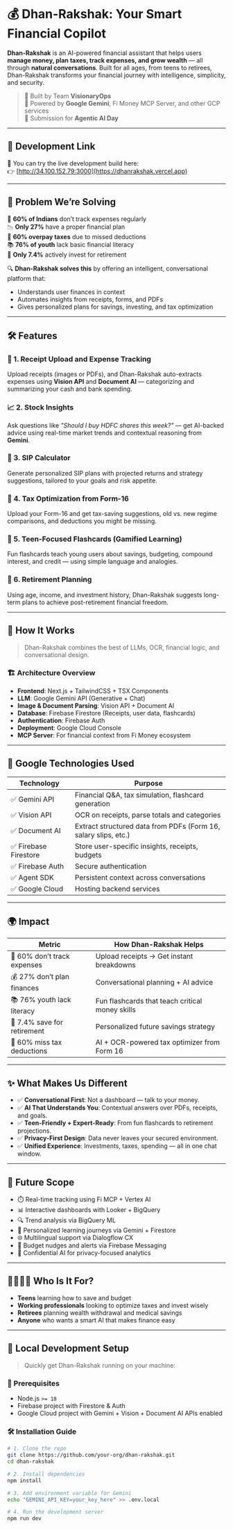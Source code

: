 # 💰 Dhan-Rakshak: Your Smart Financial Copilot

**Dhan-Rakshak** is an AI-powered financial assistant that helps users **manage money, plan taxes, track expenses, and grow wealth** — all through **natural conversations**. Built for all ages, from teens to retirees, Dhan-Rakshak transforms your financial journey with intelligence, simplicity, and security.

> 🚀 Built by Team **VisionaryOps**  
> 🧠 Powered by **Google Gemini**, Fi Money MCP Server, and other GCP services  
> 🎯 Submission for **Agentic AI Day**

---

## 🔗 Development Link

🧪 You can try the live development build here:  
👉 [http://34.100.152.79:3000](https://dhanrakshak.vercel.app)

---

## 🧠 Problem We’re Solving

💸 **60% of Indians** don’t track expenses regularly  
📉 **Only 27%** have a proper financial plan  
🧾 **60% overpay taxes** due to missed deductions  
📚 **76% of youth** lack basic financial literacy  
💼 **Only 7.4%** actively invest for retirement  

🔍 **Dhan-Rakshak solves this** by offering an intelligent, conversational platform that:
- Understands user finances in context
- Automates insights from receipts, forms, and PDFs
- Gives personalized plans for savings, investing, and tax optimization

---

## 🛠️ Features

### 🧾 1. Receipt Upload and Expense Tracking
Upload receipts (images or PDFs), and Dhan-Rakshak auto-extracts expenses using **Vision API** and **Document AI** — categorizing and summarizing your cash and bank spending.

### 📈 2. Stock Insights
Ask questions like _"Should I buy HDFC shares this week?"_ — get AI-backed advice using real-time market trends and contextual reasoning from **Gemini**.

### 🧮 3. SIP Calculator
Generate personalized SIP plans with projected returns and strategy suggestions, tailored to your goals and risk appetite.

### 📑 4. Tax Optimization from Form-16
Upload your Form-16 and get tax-saving suggestions, old vs. new regime comparisons, and deductions you might be missing.

### 👶 5. Teen-Focused Flashcards (Gamified Learning)
Fun flashcards teach young users about savings, budgeting, compound interest, and credit — using simple language and analogies.

### 👴 6. Retirement Planning
Using age, income, and investment history, Dhan-Rakshak suggests long-term plans to achieve post-retirement financial freedom.

---

## 🧩 How It Works

> Dhan-Rakshak combines the best of LLMs, OCR, financial logic, and conversational design.

### 🏗️ Architecture Overview

- **Frontend**: Next.js + TailwindCSS + TSX Components  
- **LLM**: Google Gemini API (Generative + Chat)  
- **Image & Document Parsing**: Vision API + Document AI  
- **Database**: Firebase Firestore (Receipts, user data, flashcards)  
- **Authentication**: Firebase Auth  
- **Deployment**: Google Cloud Console  
- **MCP Server**: For financial context from Fi Money ecosystem  

---

## 🤖 Google Technologies Used

| Technology           | Purpose                                                                 |
|----------------------|-------------------------------------------------------------------------|
| ✅ Gemini API         | Financial Q&A, tax simulation, flashcard generation                    |
| ✅ Vision API         | OCR on receipts, parse totals and categories                           |
| ✅ Document AI        | Extract structured data from PDFs (Form 16, salary slips, etc.)        |
| ✅ Firebase Firestore | Store user-specific insights, receipts, budgets                        |
| ✅ Firebase Auth      | Secure authentication                                                  |
| ✅ Agent SDK          | Persistent context across conversations                                |
| ✅ Google Cloud       | Hosting backend services                                               |

---

## 🌍 Impact

| Metric | How Dhan-Rakshak Helps |
|--------|------------------------|
| 🧾 60% don’t track expenses | Upload receipts → Get instant breakdowns |
| 💰 27% don’t plan finances | Conversational planning + AI advice |
| 📚 76% youth lack literacy | Fun flashcards that teach critical money skills |
| 👴 7.4% save for retirement | Personalized future savings strategy |
| 🧾 60% miss tax deductions | AI + OCR-powered tax optimizer from Form 16 |

---

## ✨ What Makes Us Different

- ✅ **Conversational First**: Not a dashboard — talk to your money.
- ✅ **AI That Understands You**: Contextual answers over PDFs, receipts, and goals.
- ✅ **Teen-Friendly + Expert-Ready**: From fun flashcards to retirement projections.
- ✅ **Privacy-First Design**: Data never leaves your secured environment.
- ✅ **Unified Experience**: Investments, taxes, spending — all in one chat window.

---

## 🔭 Future Scope

- ⏱️ Real-time tracking using Fi MCP + Vertex AI  
- 📊 Interactive dashboards with Looker + BigQuery  
- 🔍 Trend analysis via BigQuery ML  
- 🧠 Personalized learning journeys via Gemini + Firestore  
- 🌐 Multilingual support via Dialogflow CX  
- 🔔 Budget nudges and alerts via Firebase Messaging  
- 🔐 Confidential AI for privacy-focused analytics  

---

## 👨‍👩‍👧‍👦 Who Is It For?

- **Teens** learning how to save and budget  
- **Working professionals** looking to optimize taxes and invest wisely  
- **Retirees** planning wealth withdrawal and medical savings  
- **Anyone** who wants a smart AI that makes finance easy  

---

## 🧪 Local Development Setup

> Quickly get Dhan-Rakshak running on your machine:

### 🔧 Prerequisites
- Node.js `>= 18`
- Firebase project with Firestore & Auth
- Google Cloud project with Gemini + Vision + Document AI APIs enabled

### 🛠️ Installation Guide

```bash
# 1. Clone the repo
git clone https://github.com/your-org/dhan-rakshak.git
cd dhan-rakshak

# 2. Install dependencies
npm install

# 3. Add environment variable for Gemini
echo "GEMINI_API_KEY=your_key_here" >> .env.local

# 4. Run the development server
npm run dev